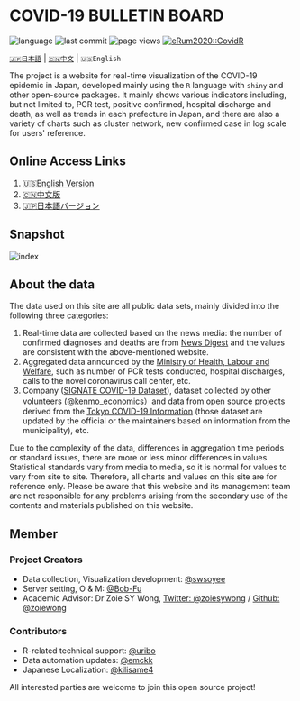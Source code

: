 # COVID-19 BULLETIN BOARD

![language](https://img.shields.io/github/languages/top/swsoyee/2019-ncov-japan?style=flat-square&logo=r)
![last commit](https://img.shields.io/github/last-commit/swsoyee/2019-ncov-japan?style=flat-square)
![page views](https://img.shields.io/badge/dynamic/json?url=https://cdn.covid-2019.live/static/stats.json&label=PV&query=$.result.totals.pageviews.all&color=orange&style=flat-square)
[![eRum2020::CovidR](https://badgen.net/https/runkit.io/erum2020-covidr/badge/branches/master/bulletin-board-japan?cache=300)](https://milano-r.github.io/erum2020-covidr-contest/bulletin-board-japan.html)

[`🇯🇵日本語`](https://github.com/swsoyee/2019-ncov-japan/blob/master/README.md) | [`🇨🇳中文`](https://github.com/swsoyee/2019-ncov-japan/blob/master/README.cn.md) | `🇺🇸English`

The project is a website for real-time visualization of the COVID-19 epidemic in Japan, developed mainly using the `R` language with `shiny` and other open-source packages. It mainly shows various indicators including, but not limited to, PCR test, positive confirmed, hospital discharge and death, as well as trends in each prefecture in Japan, and there are also a variety of charts such as cluster network, new confirmed case in log scale for users' reference.

## Online Access Links

1. [🇺🇸English Version](https://covid-2019.live/en)
2. [🇨🇳中文版](https://covid-2019.live/cn)
3. [🇯🇵日本語バージョン](https://covid-2019.live)

## Snapshot

![index](https://cdn.covid-2019.live/static/capture.jpg)

## About the data

The data used on this site are all public data sets, mainly divided into the following three categories:

1. Real-time data are collected based on the news media: the number of confirmed diagnoses and deaths are from [News Digest](https://newsdigest.jp/pages/coronavirus/) and the values are consistent with the above-mentioned website.
2. Aggregated data announced by the [Ministry of Health, Labour and Welfare](https://www.mhlw.go.jp/stf/seisakunitsuite/bunya/0000121431_00086.html), such as number of PCR tests conducted, hospital discharges, calls to the novel coronavirus call center, etc.
3. Company ([SIGNATE COVID-19 Dataset](https://drive.google.com/drive/folders/1EcVW5JQKMB6zoyfHm8_zLVj---t_hccF)), dataset collected by other volunteers ([@kenmo_economics](https://twitter.com/kenmo_economics)）and data from open source projects derived from the [Tokyo COVID-19 Information](https://github.com/tokyo-metropolitan-gov/covid19/blob/development/FORKED_SITES.md) (those dataset are updated by the official or the maintainers based on information from the municipality), etc.

Due to the complexity of the data, differences in aggregation time periods or standard issues, there are more or less minor differences in values. Statistical standards vary from media to media, so it is normal for values to vary from site to site. Therefore, all charts and values on this site are for reference only. Please be aware that this website and its management team are not responsible for any problems arising from the secondary use of the contents and materials published on this website.

## Member

### Project Creators

- Data collection, Visualization development: [@swsoyee](https://github.com/swsoyee)  
- Server setting, O & M: [@Bob-Fu](https://github.com/Bob-FU)  
- Academic Advisor: Dr Zoie SY Wong, [Twitter: @zoiesywong](https://twitter.com/zoiesywong) / [Github: @zoiewong](https://github.com/zoiewong)

### Contributors

- R-related technical support: [@uribo](https://github.com/uribo)  
- Data automation updates: [@emckk](https://github.com/emc-kk)  
- Japanese Localization: [@kilisame4](https://github.com/kilisame4)  

All interested parties are welcome to join this open source project!
